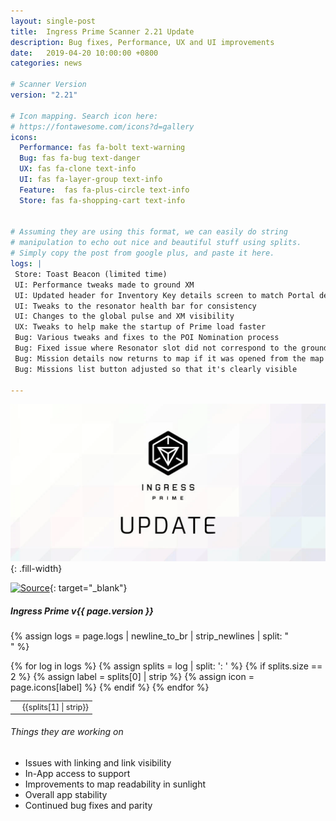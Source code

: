 ```yaml
---
layout: single-post
title:  Ingress Prime Scanner 2.21 Update
description: Bug fixes, Performance, UX and UI improvements
date:   2019-04-20 10:00:00 +0800
categories: news

# Scanner Version
version: "2.21"

# Icon mapping. Search icon here:
# https://fontawesome.com/icons?d=gallery
icons:
  Performance: fas fa-bolt text-warning
  Bug: fas fa-bug text-danger
  UX: fas fa-clone text-info
  UI: fas fa-layer-group text-info
  Feature:  fas fa-plus-circle text-info
  Store: fas fa-shopping-cart text-info


# Assuming they are using this format, we can easily do string
# manipulation to echo out nice and beautiful stuff using splits.
# Simply copy the post from google plus, and paste it here.
logs: |
 Store: Toast Beacon (limited time)
 UI: Performance tweaks made to ground XM
 UI: Updated header for Inventory Key details screen to match Portal details screen
 UI: Tweaks to the resonator health bar for consistency
 UI: Changes to the global pulse and XM visibility
 UX: Tweaks to help make the startup of Prime load faster
 Bug: Various tweaks and fixes to the POI Nomination process
 Bug: Fixed issue where Resonator slot did not correspond to the ground location
 Bug: Mission details now returns to map if it was opened from the map
 Bug: Missions list button adjusted so that it's clearly visible

---
```


![Ingress Prime Update](/assets/images/news/ingressprimeupdate.png){: .fill-width}

[![Source](https://img.shields.io/badge/reddit-r%2FIngressPrimeFeedBack-red.svg?logo=reddit)](https://www.reddit.com/r/IngressPrimeFeedback/comments/bf29mj/ingress_prime_v_221_release_notes/){: target="_blank"}


##### Ingress Prime v{{ page.version }}

{% assign logs = page.logs | newline_to_br | strip_newlines | split: "<br />" %}

<table class="table table-sm table-bordered" style="font-size: 0.9em;">
<tbody>
{% for log in logs %}
  {% assign splits = log | split: ': ' %}
  {% if splits.size == 2 %}
    {% assign label = splits[0] | strip %}
    {% assign icon = page.icons[label] %}
    <tr>
      <td class="text-center"><i class="{{ icon }}"></i></td>
      <td>{{splits[1] | strip}}</td>
    </tr>
  {% endif %}
{% endfor %}
</tbody>
</table>

###### Things they are working on
- Issues with linking and link visibility
- In-App access to support
- Improvements to map readability in sunlight
- Overall app stability
- Continued bug fixes and parity
